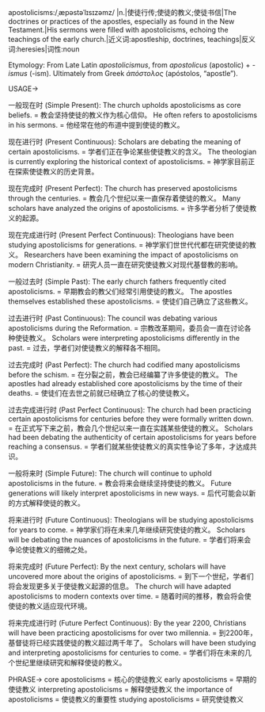 apostolicisms:/ˌæpəstəˈlɪsɪzəmz/
|n.|使徒行传;使徒的教义;使徒书信|The doctrines or practices of the apostles, especially as found in the New Testament.|His sermons were filled with apostolicisms, echoing the teachings of the early church.|近义词:apostleship, doctrines, teachings|反义词:heresies|词性:noun

Etymology:
From Late Latin *apostolicismus*, from *apostolicus* (apostolic) + *-ismus* (-ism).  Ultimately from Greek *ἀπόστολος* (apóstolos, “apostle”).


USAGE->

一般现在时 (Simple Present):
The church upholds apostolicisms as core beliefs. = 教会坚持使徒的教义作为核心信仰。
He often refers to apostolicisms in his sermons. = 他经常在他的布道中提到使徒的教义。

现在进行时 (Present Continuous):
Scholars are debating the meaning of certain apostolicisms. = 学者们正在争论某些使徒教义的含义。
The theologian is currently exploring the historical context of apostolicisms. = 神学家目前正在探索使徒教义的历史背景。


现在完成时 (Present Perfect):
The church has preserved apostolicisms through the centuries. = 教会几个世纪以来一直保存着使徒的教义。
Many scholars have analyzed the origins of apostolicisms. = 许多学者分析了使徒教义的起源。

现在完成进行时 (Present Perfect Continuous):
Theologians have been studying apostolicisms for generations. = 神学家们世世代代都在研究使徒的教义。
Researchers have been examining the impact of apostolicisms on modern Christianity. = 研究人员一直在研究使徒教义对现代基督教的影响。


一般过去时 (Simple Past):
The early church fathers frequently cited apostolicisms. = 早期教会的教父们经常引用使徒的教义。
The apostles themselves established these apostolicisms. = 使徒们自己确立了这些教义。


过去进行时 (Past Continuous):
The council was debating various apostolicisms during the Reformation. = 宗教改革期间，委员会一直在讨论各种使徒教义。
Scholars were interpreting apostolicisms differently in the past. = 过去，学者们对使徒教义的解释各不相同。

过去完成时 (Past Perfect):
The church had codified many apostolicisms before the schism. = 在分裂之前，教会已经编纂了许多使徒的教义。
The apostles had already established core apostolicisms by the time of their deaths. = 使徒们在去世之前就已经确立了核心的使徒教义。

过去完成进行时 (Past Perfect Continuous):
The church had been practicing certain apostolicisms for centuries before they were formally written down. = 在正式写下来之前，教会几个世纪以来一直在实践某些使徒的教义。
Scholars had been debating the authenticity of certain apostolicisms for years before reaching a consensus. = 学者们就某些使徒教义的真实性争论了多年，才达成共识。


一般将来时 (Simple Future):
The church will continue to uphold apostolicisms in the future. = 教会将来会继续坚持使徒的教义。
Future generations will likely interpret apostolicisms in new ways. = 后代可能会以新的方式解释使徒的教义。


将来进行时 (Future Continuous):
Theologians will be studying apostolicisms for years to come. = 神学家们将在未来几年继续研究使徒的教义。
Scholars will be debating the nuances of apostolicisms in the future. = 学者们将来会争论使徒教义的细微之处。


将来完成时 (Future Perfect):
By the next century, scholars will have uncovered more about the origins of apostolicisms. = 到下一个世纪，学者们将会发现更多关于使徒教义起源的信息。
The church will have adapted apostolicisms to modern contexts over time. = 随着时间的推移，教会将会使使徒的教义适应现代环境。

将来完成进行时 (Future Perfect Continuous):
By the year 2200, Christians will have been practicing apostolicisms for over two millennia. = 到2200年，基督徒将已经实践使徒的教义超过两千年了。
Scholars will have been studying and interpreting apostolicisms for centuries to come. = 学者们将在未来的几个世纪里继续研究和解释使徒的教义。


PHRASE->
core apostolicisms = 核心的使徒教义
early apostolicisms = 早期的使徒教义
interpreting apostolicisms = 解释使徒教义
the importance of apostolicisms = 使徒教义的重要性
studying apostolicisms = 研究使徒教义
